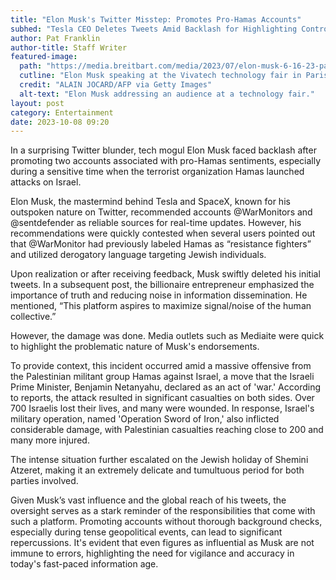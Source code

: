 ```yaml
---
title: "Elon Musk's Twitter Misstep: Promotes Pro-Hamas Accounts"
subhed: "Tesla CEO Deletes Tweets Amid Backlash for Highlighting Controversial Sources"
author: Pat Franklin
author-title: Staff Writer
featured-image: 
  path: "https://media.breitbart.com/media/2023/07/elon-musk-6-16-23-paris-getty-640x480.jpg"
  cutline: "Elon Musk speaking at the Vivatech technology fair in Paris, June 2023."
  credit: "ALAIN JOCARD/AFP via Getty Images"
  alt-text: "Elon Musk addressing an audience at a technology fair."
layout: post
category: Entertainment
date: 2023-10-08 09:20
---
```


In a surprising Twitter blunder, tech mogul Elon Musk faced backlash after promoting two accounts associated with pro-Hamas sentiments, especially during a sensitive time when the terrorist organization Hamas launched attacks on Israel.

Elon Musk, the mastermind behind Tesla and SpaceX, known for his outspoken nature on Twitter, recommended accounts @WarMonitors and @sentdefender as reliable sources for real-time updates. However, his recommendations were quickly contested when several users pointed out that @WarMonitor had previously labeled Hamas as “resistance fighters” and utilized derogatory language targeting Jewish individuals.

Upon realization or after receiving feedback, Musk swiftly deleted his initial tweets. In a subsequent post, the billionaire entrepreneur emphasized the importance of truth and reducing noise in information dissemination. He mentioned, “This platform aspires to maximize signal/noise of the human collective.”

However, the damage was done. Media outlets such as Mediaite were quick to highlight the problematic nature of Musk's endorsements. 

To provide context, this incident occurred amid a massive offensive from the Palestinian militant group Hamas against Israel, a move that the Israeli Prime Minister, Benjamin Netanyahu, declared as an act of 'war.' According to reports, the attack resulted in significant casualties on both sides. Over 700 Israelis lost their lives, and many were wounded. In response, Israel's military operation, named 'Operation Sword of Iron,' also inflicted considerable damage, with Palestinian casualties reaching close to 200 and many more injured.

The intense situation further escalated on the Jewish holiday of Shemini Atzeret, making it an extremely delicate and tumultuous period for both parties involved.

Given Musk’s vast influence and the global reach of his tweets, the oversight serves as a stark reminder of the responsibilities that come with such a platform. Promoting accounts without thorough background checks, especially during tense geopolitical events, can lead to significant repercussions. It's evident that even figures as influential as Musk are not immune to errors, highlighting the need for vigilance and accuracy in today's fast-paced information age.
